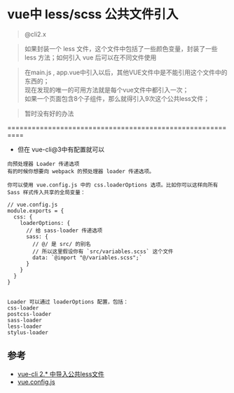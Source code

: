 # vue中 less/scss 公共文件引入


>@cli2.x

>如果封装一个 less 文件，这个文件中包括了一些颜色变量，封装了一些 less 方法；如何引入 vue 后可以在不同文件使用

>在main.js , app.vue中引入以后，其他VUE文件中是不能引用这个文件中的东西的；  
现在发现的唯一的可用方法就是每个vue文件中都引入一次；  
如果一个页面包含8个子组件，那么就得引入9次这个公共less文件；


>暂时没有好的办法

==========================================================

- 但在 vue-cli@3中有配置就可以

```
向预处理器 Loader 传递选项
有的时候你想要向 webpack 的预处理器 loader 传递选项。

你可以使用 vue.config.js 中的 css.loaderOptions 选项。比如你可以这样向所有 Sass 样式传入共享的全局变量：

// vue.config.js
module.exports = {
  css: {
    loaderOptions: {
      // 给 sass-loader 传递选项
      sass: {
        // @/ 是 src/ 的别名
        // 所以这里假设你有 `src/variables.scss` 这个文件
        data: `@import "@/variables.scss";`
      }
    }
  }
}


Loader 可以通过 loaderOptions 配置，包括：
css-loader
postcss-loader
sass-loader
less-loader
stylus-loader
```

## 参考
- [vue-cli 2.* 中导入公共less文件](https://segmentfault.com/a/1190000017073221)
- [vue.config.js](https://cli.vuejs.org/zh/guide/css.html#%E5%90%91%E9%A2%84%E5%A4%84%E7%90%86%E5%99%A8-loader-%E4%BC%A0%E9%80%92%E9%80%89%E9%A1%B9)

